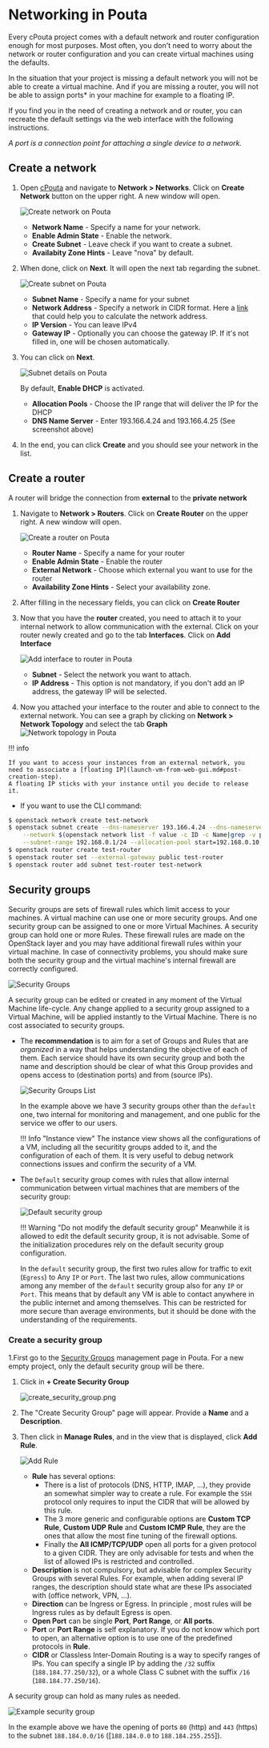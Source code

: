 # Networking in Pouta
Every cPouta project comes with a default network and router configuration enough for most purposes. Most often, you don't need to worry about the network or router configuration and you can create virtual machines using the defaults.

In the situation that your project is missing a default network you will not be able to create a virtual machine. And if you are missing a router, you will not be able to assign ports* in your machine for example to a floating IP.

If you find you in the need of creating a network and or router, you can recreate the default settings via the web interface with the following instructions.

*A port is a connection point for attaching a single device to a network.*

## Create a network

1. Open [cPouta](https://pouta.csc.fi) and navigate to **Network > Networks**. Click on **Create Network** button on the upper right. A new window will open.

    ![Create network on Pouta](../../img/pouta-network-1.png)

    - **Network Name** - Specify a name for your network.
    - **Enable Admin State** - Enable the network.
    - **Create Subnet** - Leave check if you want to create a subnet.
    - **Availabity Zone Hints** - Leave "nova" by default.

1. When done, click on **Next**. It will open the next tab regarding the subnet.

    ![Create subnet on Pouta](../../img/pouta-network-2.png)

    - **Subnet Name** - Specify a name for your subnet
    - **Network Address** - Specify a network in CIDR format. Here a [link](https://www.calculator.net/ip-subnet-calculator.html) that could help you to calculate the network address.
    - **IP Version** - You can leave IPv4
    - **Gateway IP** - Optionally you can choose the gateway IP. If it's not filled in, one will be chosen automatically.

1. You can click on **Next**.

    ![Subnet details on Pouta](../../img/pouta-network-3.png)

    By default, **Enable DHCP** is activated.
    - **Allocation Pools** - Choose the IP range that will deliver the IP for the DHCP
    - **DNS Name Server** - Enter 193.166.4.24 and 193.166.4.25 (See screenshot above)

1. In the end, you can click **Create** and you should see your network in the list.

## Create a router
A router will bridge the connection from **external** to the **private network**

1. Navigate to **Network > Routers**. Click on **Create Router** on the upper right. A new window will open.

    ![Create a router on Pouta](../../img/pouta-router-1.png)

    - **Router Name** - Specify a name for your router
    - **Enable Admin State** - Enable the router
    - **External Network** - Choose which external you want to use for the router
    - **Availability Zone Hints** - Select your availability zone.

1. After filling in the necessary fields, you can click on **Create Router**

1. Now that you have the **router** created, you need to attach it to your internal network to allow communication with the external. Click on your router newly created and go to the tab **Interfaces**.
Click on **Add Interface**

    ![Add interface to router in Pouta](../../img/pouta-router-2.png)

    - **Subnet** - Select the network you want to attach.
    - **IP Address** - This option is not mandatory, if you don't add an IP address, the gateway IP will be selected.

1. Now you attached your interface to the router and able to connect to the external network. You can see a graph by clicking on **Network > Network Topology** and select the tab **Graph**
![Network topology in Pouta](../../img/pouta-network-topo-1.png)


!!! info

    If you want to access your instances from an external network, you need to associate a [floating IP](launch-vm-from-web-gui.md#post-creation-step).  
    A floating IP sticks with your instance until you decide to release it.


* If you want to use the CLI command:


```sh
$ openstack network create test-network
$ openstack subnet create --dns-nameserver 193.166.4.24 --dns-nameserver 193.166.4.25 \
    --network $(openstack network list -f value -c ID -c Name|grep -v public|cut -d " " -f1) \
    --subnet-range 192.168.0.1/24 --allocation-pool start=192.168.0.10,end=192.168.0.30 test-network
$ openstack router create test-router
$ openstack router set --external-gateway public test-router
$ openstack router add subnet test-router test-network
```


## Security groups

Security groups are sets of firewall rules which limit access to your machines. A virtual machine can use one or more security groups. And one security group can be assigned to one or more Virtual Machines. A security group can hold one or more Rules. These firewall rules are made on the OpenStack layer and you may have additional firewall rules within your virtual machine. In case of connectivity problems, you should make sure both the security group and the virtual machine's internal firewall are correctly configured.

![Security Groups](../../img/security_group.drawio.png)

A security group can be edited or created in any moment of the Virtual Machine life-cycle. Any change applied to a security group assigned to a Virtual Machine, will be applied instantly to the Virtual Machine. There is no cost associated to security groups.

* The **recommendation** is to aim for a set of Groups and Rules that are _organized_ in a way that helps understanding the objective of each of them. Each service should have its own security group and both the name and description should be clear of what this Group provides and opens access to (destination ports) and from (source IPs).

    ![Security Groups List](../../img/security_group_list.png)

    In the example above we have 3 security groups other than the  `default` one, two internal for monitoring and management, and one public for the service we offer to our users.

    !!! Info "Instance view"
        The instance view shows all the configurations of a VM, including all the securitity groups added to it, and the configuration of each of them. It is very useful to debug network connections issues and confirm the security of a VM.

* The `Default` security group comes with rules that allow internal communication between virtual machines that are members of the security group:

    ![Default security group](../../img/default-security-group.png)

    !!! Warning "Do not modify the default security group"
        Meanwhile it is allowed to edit the default security group, it is not advisable. Some of the initialization procedures rely on the default security group configuration.

    In the `default` security group, the first two rules allow for traffic to exit (`Egress`) to Any `IP` or `Port`. The last two rules, allow communications among any member of the `default` security group also for any `IP` or `Port`. This means that by default any VM is able to contact anywhere in the public internet and among themselves. This can be restricted for more secure than average environments, but it should be done with the understanding of the requirements.

### Create a security group

1.First go to the [Security Groups](https://pouta.csc.fi/dashboard/project/security_groups/) management page in Pouta. For a new empty project, only the default security group will be there.

1. Click in **+ Create Security Group**

    ![create_security_group.png](../../img/create_security_group.png)

1. The "Create Security Group" page will appear. Provide a **Name** and a **Description**.

1. Then click in **Manage Rules**, and in the view that is displayed, click **Add Rule**.

    ![Add Rule](../../img/pouta-add-rules-secgroup.png)

    - **Rule** has several options:
        - There is a list of protocols (DNS, HTTP, IMAP, ...), they provide an somewhat simpler way to create a rule. For example the `SSH` protocol only requires to input the CIDR that will be allowed by this rule.
        - The 3 more generic and configurable options are **Custom TCP Rule**, **Custom UDP Rule** and **Custom ICMP Rule**, they are the ones that allow the most fine tuning of the firewall options.
        - Finally the **All ICMP/TCP/UDP** open all ports for a given protocol to a given CIDR. They are only advisable for tests and when the list of allowed IPs is restricted and controlled.
    - **Description** is not compulsory, but advisable for complex Security Groups with several Rules. For example, when adding several IP ranges, the description should state what are these IPs associated with (office network, VPN, ...).
    - **Direction** can be Ingress or Egress. In principle , most rules will be Ingress rules as by default Egress is open.
    - **Open Port** can be single **Port**, **Port Range**, or **All ports**.
    - **Port** or **Port Range** is self explanatory. If you do not know which port to open, an alternative option is to use one of the predefined protocols in **Rule**.
    - **CIDR** or Classless Inter-Domain Routing is a way to specify ranges of IPs. You can specify a single IP by adding the `/32` suffix (`188.184.77.250/32`), or a whole Class C subnet with the suffix `/16` (`188.184.77.250/16`).

A security group can hold as many rules as needed.


![Example security group](../../img/security_group_example.png)

In the example above we have the opening of ports `80` (http) and `443` (https) to the subnet `188.184.0.0/16` ([`188.184.0.0` to `188.184.255.255`]).
